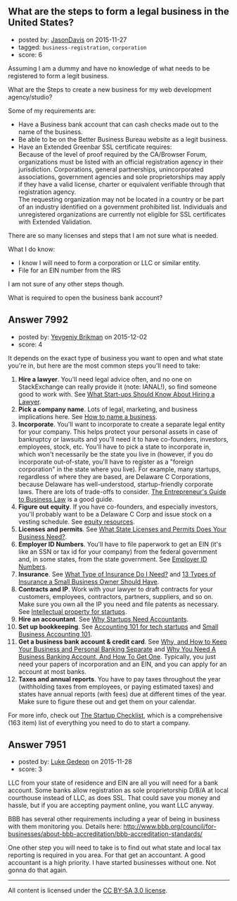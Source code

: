 ## What are the steps to form a legal business in the United States?

- posted by: [JasonDavis](https://stackexchange.com/users/48179/jasondavis) on 2015-11-27
- tagged: `business-registration`, `corporation`
- score: 6

<p>Assuming I am a dummy and have no knowledge of what needs to be registered to form a legit business.  </p>

<p>What are the Steps to create a new business for my web development agency/studio?</p>

<p>Some of my requirements are:</p>

<ul>
<li>Have a Business bank account that can cash checks made out to the name of the business.  </li>
<li>Be able to be on the Better Business Bureau website as a legit business.</li>
<li>Have an Extended Greenbar SSL certificate requires:<br>
Because of the level of proof required by the CA/Browser Forum, organizations must be listed with an official registration agency in their jurisdiction. Corporations, general partnerships, unincorporated associations, government agencies and sole proprietorships may apply if they have a valid license, charter or equivalent verifiable through that registration agency.<br>
The requesting organization may not be located in a country or be part of an industry identified on a government prohibited list. Individuals and unregistered organizations are currently not eligible for SSL certificates with Extended Validation.  </li>
</ul>

<p>There are so many licenses and steps that I am not sure what is needed.</p>

<p>What I do know:  </p>

<ul>
<li>I know I will need to form a corporation or LLC or similar entity.  </li>
<li>File for an EIN number from the IRS  </li>
</ul>

<p>I am not sure of any other steps though.</p>

<p>What is required to open the business bank account?</p>



## Answer 7992

- posted by: [Yevgeniy Brikman](https://stackexchange.com/users/223985/yevgeniy-brikman) on 2015-12-02
- score: 4

<p>It depends on the exact type of business you want to open and what state you're in, but here are the most common steps you'll need to take:</p>

<ol>
<li><strong>Hire a lawyer</strong>. You'll need legal advice often, and no one on StackExchange can really provide it (note: IANAL!), so find someone good to work with. See <a href="https://www.themuse.com/advice/what-startups-should-know-about-hiring-a-lawyer" rel="nofollow"> What Start-ups Should Know About Hiring a Lawyer</a>.</li>
<li><strong>Pick a company name</strong>. Lots of legal, marketing, and business implications here. See <a href="https://www.sba.gov/content/how-name-business" rel="nofollow">How to name a business</a>.</li>
<li><strong>Incorporate</strong>. You'll want to incorporate to create a separate legal entity for your company. This helps protect your personal assets in case of bankruptcy or lawsuits and you'll need it to have co-founders, investors, employees, stock, etc. You'll have to pick a state to incorporate in, which won't necessarily be the state you live in (however, if you do incorporate out-of-state, you'll have to register as a "foreign corporation" in the state where you live). For example, many startups, regardless of where they are based, are Delaware C Corporations, because Delaware has well-understood, startup-friendly corporate laws. There are lots of trade-offs to consider. <a href="http://rads.stackoverflow.com/amzn/click/0538466464" rel="nofollow">The Entrepreneur's Guide to Business Law</a> is a good guide.</li>
<li><strong>Figure out equity</strong>. If you have co-founders, and especially investors, you'll probably want to be a Delaware C Corp and issue stock on a vesting schedule. See <a href="http://www.hello-startup.net/resources/equity/?ref=startup-checklist" rel="nofollow">equity resources</a>.</li>
<li><strong>Licenses and permits</strong>. See <a href="https://www.sba.gov/content/what-state-licenses-and-permits-does-your-business-need" rel="nofollow">What State Licenses and Permits Does Your Business Need?</a>.</li>
<li><strong>Employer ID Numbers</strong>. You'll have to file paperwork to get an EIN (it's like an SSN or tax id for your company) from the federal government and, in some states, from the state government. See <a href="http://www.irs.gov/Businesses/Small-Businesses-&amp;-Self-Employed/Employer-ID-Numbers-EINs" rel="nofollow">Employer ID Numbers</a>.</li>
<li><strong>Insurance</strong>. See <a href="https://www.sba.gov/blogs/small-business-insurance-part-1-what-type-insurance-do-i-need" rel="nofollow">What Type of Insurance Do I Need?</a> and <a href="http://www.forbes.com/sites/thesba/2012/01/19/13-types-of-insurance-a-small-business-owner-should-have/" rel="nofollow">13 Types of Insurance a Small Business Owner Should Have</a>.</li>
<li><strong>Contracts and IP</strong>. Work with your lawyer to draft contracts for your customers, employees, contractors, partners, suppliers, and so on. Make sure you own all the IP you need and file patents as necessary. See <a href="http://www.ey.com/GL/en/Services/Strategic-Growth-Markets/Center-for-Entrepreneurship-and-Innovation---Intellectual-property-for-startups" rel="nofollow">Intellectual property for startups</a>.</li>
<li><strong>Hire an accountant</strong>. See <a href="http://www.caycon.com/blog/2012/07/why-startups-need-accountants/" rel="nofollow">Why Startups Need Accountants</a>.</li>
<li><strong>Set up bookkeeping</strong>. See <a href="https://www.waveapps.com/sitestatic/public/doc/accounting101forstartups.pdf" rel="nofollow">Accounting 101 for tech startups</a> and <a href="https://www.shopify.com/blog/15334373-small-business-accounting-101-ten-steps-to-get-your-startup-on-track" rel="nofollow">Small Business Accounting 101</a>.</li>
<li><strong>Get a business bank account &amp; credit card</strong>. See <a href="https://www.sba.gov/blogs/why-and-how-keep-your-business-and-personal-banking-separate" rel="nofollow">Why, and How to Keep Your Business and Personal Banking Separate</a> and <a href="http://www.smartpassiveincome.com/why-you-need-a-business-banking-account-and-how-to-get-one/" rel="nofollow">Why You Need A Business Banking Account, And How To Get One</a>. Typically, you just need your papers of incorporation and an EIN, and you can apply for an account at most banks.</li>
<li><strong>Taxes and annual reports</strong>. You have to pay taxes throughout the year (withholding taxes from employees, or paying estimated taxes) and states have annual reports (with fees) due at different times of the year. Make sure to figure these out and get them on your calendar.</li>
</ol>

<p>For more info, check out <a href="http://www.atomic-squirrel.net/startup-checklist/" rel="nofollow">The Startup Checklist</a>, which is a comprehensive (163 item) list of everything you need to do to start a company.</p>



## Answer 7951

- posted by: [Luke Gedeon](https://stackexchange.com/users/1119600/luke-gedeon) on 2015-11-28
- score: 3

<p>LLC from your state of residence and EIN are all you will need for a bank account. Some banks allow registration as sole proprietorship D/B/A at local courthouse instead of LLC, as does SSL. That could save you money and hassle, but if you are accepting payment online, you want LLC anyway.</p>

<p>BBB has several other requirements including a year of being in business with them monitoring you. Details here: <a href="http://www.bbb.org/council/for-businesses/about-bbb-accreditation/bbb-accreditation-standards/" rel="nofollow">http://www.bbb.org/council/for-businesses/about-bbb-accreditation/bbb-accreditation-standards/</a></p>

<p>One other step you will need to take is to find out what state and local tax reporting is required in you area. For that get an accountant. A good accountant is a high priority. I have started businesses without one. Not gonna do that again.</p>




---

All content is licensed under the [CC BY-SA 3.0 license](https://creativecommons.org/licenses/by-sa/3.0/).
